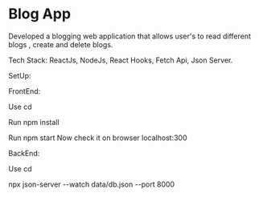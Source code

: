 # Blog App
Developed a blogging web application that allows user's to read different blogs , create and delete blogs.

Tech Stack: ReactJs, NodeJs, React Hooks, Fetch Api, Json Server.

SetUp:

FrontEnd:

Use cd <repository-path>
  
Run npm install
  
Run npm start Now check it on browser localhost:300

BackEnd:
  
Use cd <repository-path>
  
npx json-server --watch data/db.json --port 8000

